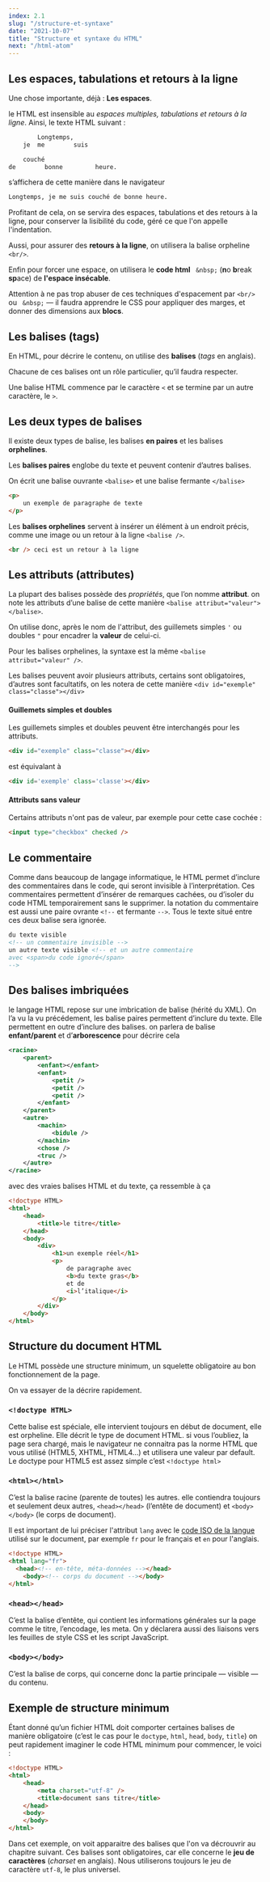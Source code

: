 ```yaml
---
index: 2.1
slug: "/structure-et-syntaxe"
date: "2021-10-07"
title: "Structure et syntaxe du HTML"
next: "/html-atom"
---
```


## Les espaces, tabulations et retours à la ligne

Une chose importante, déjà : **Les espaces**.

le HTML est insensible au *espaces multiples, tabulations et retours à la ligne*. 
Ainsi, le texte HTML suivant :

```html
		Longtemps,
	je  me        suis

	couché
de        bonne         heure.
```

s’affichera de cette manière dans le navigateur

```html
Longtemps, je me suis couché de bonne heure.
```

Profitant de cela, on se servira des espaces, tabulations et des retours à la ligne, pour conserver la lisibilité du code, géré ce que l'on appelle l'indentation. 

Aussi, pour assurer des **retours à la ligne**, on utilisera la balise orpheline `<br/>`. 

Enfin pour forcer une espace, on utilisera le **code html** ` &nbsp;` (**n**o **b**reak **sp**ace) de **l'espace insécable**. 

Attention à ne pas trop abuser de ces techniques d'espacement par `<br/>` ou  ` &nbsp;` — il faudra apprendre le CSS pour appliquer des marges, et donner des dimensions aux **blocs**. 

## Les balises (tags)

En HTML, pour décrire le contenu, on utilise des **balises** (*tags* en anglais).

Chacune de ces balises ont un rôle particulier, qu’il faudra respecter.

Une balise HTML commence par le caractère `<` et se termine par un autre caractère, le `>`. 

## Les deux types de balises

Il existe deux types de balise, les balises **en paires** et les balises **orphelines**.

Les **balises paires** englobe du texte et peuvent contenir d’autres balises.

On écrit une balise ouvrante `<balise>` et une balise fermante `</balise>`

```html
<p>
	un exemple de paragraphe de texte
</p>
```

Les **balises orphelines** servent à insérer un élément à un endroit précis, comme une image ou un retour à la ligne `<balise />`.

```html
<br /> ceci est un retour à la ligne
```

## Les attributs (attributes)

La plupart des balises possède des *propriétés*, que l’on nomme **attribut**. on note les attributs d’une balise de cette manière `<balise attribut="valeur"></balise>`.

On utilise donc, après le nom de l'attribut, des guillemets simples `'` ou doubles `"` pour encadrer la **valeur** de celui-ci. 

Pour les balises orphelines, la syntaxe est la même `<balise attribut="valeur" />`.

Les balises peuvent avoir plusieurs attributs, certains sont obligatoires, d’autres sont facultatifs, on les notera de cette manière `<div id="exemple" class="classe"></div>` 

#### Guillemets simples et doubles

Les guillemets simples et doubles peuvent être interchangés pour les attributs. 

```html
<div id="exemple" class="classe"></div>
```

est équivalant à 

```html
<div id='exemple' class='classe'></div>
```

#### Attributs sans valeur

Certains attributs n'ont pas de valeur, par exemple pour cette case cochée : 

```html
<input type="checkbox" checked />
```

## Le commentaire

Comme dans beaucoup de langage informatique, le HTML permet d’inclure des commentaires dans le code, qui seront invisible à l’interprétation. Ces commentaires permettent d’insérer de remarques cachées, ou d’isoler du code HTML temporairement sans le supprimer. la notation du commentaire est aussi une paire ovrante `<!--` et fermante `-->`. Tous le texte situé entre ces deux balise sera ignorée.

```html
du texte visible
<!-- un commentaire invisible -->
un autre texte visible <!-- et un autre commentaire
avec <span>du code ignoré</span>
-->
```

## Des balises imbriquées

le langage HTML repose sur une imbrication de balise (hérité du XML). On l’a vu la vu précédement, les balise paires permettent d’inclure du texte. Elle permettent en outre d’inclure des balises. on parlera de balise **enfant/parent** et d’**arborescence** pour décrire cela

```xml
<racine>
	<parent>
		<enfant></enfant>
		<enfant>
			<petit />
			<petit />
			<petit />
		</enfant>
	</parent>
	<autre>
		<machin>
			<bidule />
		</machin>
		<chose />
		<truc />
	</autre>
</racine>
```

avec des vraies balises HTML et du texte, ça ressemble à ça

```html
<!doctype HTML>
<html>
	<head>
		<title>le titre</title>
	</head>
	<body>
		<div>
			<h1>un exemple réel</h1>
			<p>
				de paragraphe avec
				<b>du texte gras</b>
				et de
				<i>l’italique</i>
			</p>
		</div>
	</body>
</html>
```

## Structure du document HTML

Le HTML possède une structure minimum, un squelette obligatoire au bon fonctionnement de la page.

On va essayer de la décrire rapidement.

### `<!doctype HTML>`

Cette balise est spéciale, elle intervient toujours en début de document, elle est orpheline. Elle décrit le type de document HTML. si vous l’oubliez, la page sera chargé, mais le navigateur ne connaitra pas la norme HTML que vous utilisé (HTML5, XHTML, HTML4…) et utilisera une valeur par default. Le doctype pour HTML5 est assez simple c’est `<!doctype html>`

### `<html></html>`

C’est la balise racine (parente de toutes) les autres. elle contiendra toujours et seulement deux autres, `<head></head>` (l’entête de document) et `<body></body>` (le corps de document).

Il est important de lui préciser l'attribut `lang` avec le [code ISO de la langue](https://fr.wikipedia.org/wiki/Liste_des_codes_ISO_639-1) utilisé sur le document, par exemple `fr`  pour le français et `en` pour l'anglais.

```html
<!doctype HTML>
<html lang="fr">
  <head><!-- en-tête, méta-données --></head>
	<body><!-- corps du document --></body>
</html>
```

### `<head></head>`

C’est la balise d’entête, qui contient les informations générales sur la page comme le titre, l’encodage, les meta. On y déclarera aussi des liaisons vers les feuilles de style CSS et les script JavaScript.

### `<body></body>`

C’est la balise de corps, qui concerne donc la partie principale — visible — du contenu.

## Exemple de structure minimum

Étant donné qu’un fichier HTML doit comporter certaines balises de manière obligatoire (c’est le cas pour le `doctype`, `html`, `head`, `body`, `title`) on peut rapidement imaginer le code HTML minimum pour commencer, le voici :

```html
<!doctype HTML>
<html>
	<head>
        <meta charset="utf-8" />
		<title>document sans titre</title>
	</head>
	<body>
	</body>
</html>
```

Dans cet exemple, on voit apparaitre des balises que l'on va décrouvrir au chapitre suivant. Ces balises sont obligatoires, car elle concerne le **jeu de caractères** (*charset* en anglais). Nous utiliserons toujours le jeu de caractère `utf-8`, le plus universel.